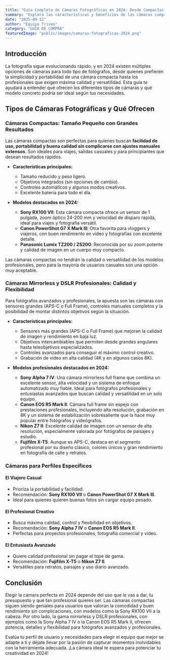 ```yaml
---
title: "Guía Completa de Cámaras Fotográficas en 2024: Desde Compactas hasta Profesionales"
summary: "Explora las características y beneficios de las cámaras compactas, mirrorless y profesionales, con ejemplos concretos de modelos destacados en 2024 para cada tipo de usuario."
date: "2025-09-12"
author: "Equipo Triveo"
category: "GUÍA DE COMPRA"
featuredImage: "public/images/camaras-fotograficas-2024.png"
---
```


## Introducción

La fotografía sigue evolucionando rápido, y en 2024 existen múltiples opciones de cámaras para todo tipo de fotógrafos, desde quienes prefieren la simplicidad y portabilidad de una cámara compacta hasta los profesionales que exigen máxima calidad y versatilidad. Esta guía te ayudará a entender qué ofrecen los diferentes tipos de cámaras y qué modelo concreto podría ser ideal según tus necesidades.

## Tipos de Cámaras Fotográficas y Qué Ofrecen

### Cámaras Compactas: Tamaño Pequeño con Grandes Resultados

Las cámaras compactas son perfectas para quienes buscan **facilidad de uso, portabilidad y buena calidad sin complicarse con ajustes manuales extensos**. Son ideales para viajes, salidas casuales y para principiantes que desean resultados rápidos.

- **Características principales:**
  - Tamaño reducido y peso ligero.
  - Objetivos integrados (sin opciones de cambio).
  - Controles automáticos y algunos modos creativos.
  - Excelente batería para todo el día.
  
- **Modelos destacados en 2024:**
  - **Sony RX100 VII**: Esta cámara compacta ofrece un sensor de 1 pulgada, zoom óptico 24-200 mm y velocidad de disparo rápida, ideal para viajes y fotografía versátil.
  - **Canon PowerShot G7 X Mark III**: Otra favorita para vloggers y viajeros, con buen rendimiento en video y fotografías con excelente detalle.
  - **Panasonic Lumix TZ200 / ZS200**: Reconocida por su zoom potente y calidad de imagen en un cuerpo muy compacto.

Las cámaras compactas no tendrán la calidad o versatilidad de los modelos profesionales, pero para la mayoría de usuarios casuales son una opción muy aceptable.

### Cámaras Mirrorless y DSLR Profesionales: Calidad y Flexibilidad

Para fotógrafos avanzados y profesionales, la apuesta son las cámaras con sensores grandes (APS-C o Full Frame), controles manuales completos y la posibilidad de montar distintos objetivos según la situación.

- **Características principales:**
  - Sensores más grandes (APS-C o Full Frame) que mejoran la calidad de imagen y rendimiento en baja luz.
  - Objetivos intercambiables que permiten desde grandes angulares hasta teleobjetivos especializados.
  - Controles avanzados para conseguir el máximo control creativo.
  - Grabación de video en alta calidad (4K y en algunos casos 8K).
  
- **Modelos profesionales destacados en 2024:**
  - **Sony Alpha 7 IV**: Una cámara mirrorless full frame que combina un excelente sensor, alta velocidad y un sistema de enfoque automatizado muy fiable. Ideal para fotógrafos profesionales y entusiastas avanzados que buscan calidad y versatilidad en un solo equipo.
  - **Canon EOS R5 Mark II**: Cámara full frame sin espejo con prestaciones profesionales, incluyendo alta resolución, grabación en 8K y un sistema de estabilización sobresaliente que la hace muy popular entre fotógrafos y videógrafos.
  - **Nikon Z7 II**: Excelente calidad de imagen con un sensor de alta resolución, especialmente valorada por fotógrafos de paisajes y estudio.
  - **Fujifilm X-T5**: Aunque es APS-C, destaca en el segmento profesional por su diseño clásico, colores únicos y gran rendimiento en fotografía de calle y retratos.

### Cámaras para Perfiles Específicos

#### El Viajero Casual

- Prioriza la portabilidad y facilidad.
- Recomendación: **Sony RX100 VII** o **Canon PowerShot G7 X Mark III**.
- Ideal para quienes quieren buenas fotos sin cargar equipo pesado.

#### El Profesional Creativo

- Busca máxima calidad, control y flexibilidad en objetivos.
- Recomendación: **Sony Alpha 7 IV** o **Canon EOS R5 Mark II**.
- Perfectas para proyectos profesionales, fotografía comercial y video.

#### El Entusiasta Avanzado

- Quiere calidad profesional sin pagar el tope de gama.
- Recomendación: **Fujifilm X-T5** o **Nikon Z7 II**.
- Versátiles para retratos, paisajes y uso diario avanzado.

## Conclusión

Elegir la cámara perfecta en 2024 depende del uso que le vas a dar, tu presupuesto y qué tan profesional quieres ser. Las cámaras compactas siguen siendo geniales para usuarios que valoran la comodidad y buen rendimiento sin complicaciones, con modelos como la Sony RX100 VII a la cabeza. Por otro lado, la gama mirrorless y DSLR profesionales, con ejemplos como la Sony Alpha 7 IV o la Canon EOS R5 Mark II, ofrecen potencia, detalles y flexibilidad para fotógrafos avanzados y profesionales.

Evalúa tu perfil de usuario y necesidades para elegir el equipo que mejor se adapte a ti y déjate llevar por la pasión de capturar momentos inolvidables con la herramienta adecuada. ¡La cámara ideal te espera para potenciar tu creatividad en 2024!